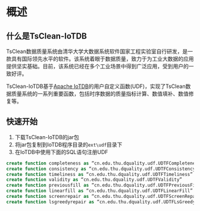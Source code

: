 # 概述

## 什么是TsClean-IoTDB
TsClean数据质量系统由清华大学大数据系统软件国家工程实验室自行研发，是一款具有国际领先水平的软件。该系统着眼于数据质量，致力于为工业大数据的应用提供坚实基础。目前，该系统已经在多个工业场景中得到广泛应用，受到用户的一致好评。

TsClean-IoTDB基于[Apache IoTDB](https://github.com/apache/iotdb)的用户自定义函数(UDF)，实现了TsClean数据质量系统的一系列重要函数，包括时序数据的质量指标计算、数值填补、数值修复等。

## 快速开始
1. 下载TsClean-IoTDB的jar包
2. 将jar包复制到IoTDB程序目录的`ext\udf`目录下
3. 在IoTDB中使用下面的SQL语句注册UDF

```sql
create function completeness as “cn.edu.thu.dquality.udf.UDTFCompleteness”
create function consistency as “cn.edu.thu.dquality.udf.UDTFConsistency”
create function timeliness as “cn.edu.thu.dquality.udf.UDTFTimeliness”
create function validity as “cn.edu.thu.dquality.udf.UDTFValidity”
create function previousfill as “cn.edu.thu.dquality.udf.UDTFPreviousFill”
create function linearfill as “cn.edu.thu.dquality.udf.UDTFLinearFill”
create function screenrepair as “cn.edu.thu.dquality.udf.UDTFScreenRepair”
create function lsgreedyrepair as “cn.edu.thu.dquality.udf.UDTFLsGreedyRepair”
```

<!-- ### 项目打包
环境准备：
+ Java >= 1.8 (目前 1.8、11和13已经被验证可用。请确保环境变量路径已正确设置)。
+ Maven >= 3.1 

具体流程：
+ 修改pom.xml文件中如下的项目依赖，使其与目标IoTDB服务器版本一致（IoTDB-0.12.0版本以上支持UDF功能）；  

```xml
<dependency>
    <groupId>org.apache.iotdb</groupId>
    <artifactId>iotdb-server</artifactId>
    <version>0.12.0-SNAPSHOT</version>
    <scope>provided</scope>
</dependency>
<dependency>
    <groupId>org.apache.iotdb</groupId>
    <artifactId>tsfile</artifactId>
    <version>0.12.0-SNAPSHOT</version>
    <scope>provided</scope>
</dependency>
```
+ 在项目根目录下，使用下面的命令进行打包：  

```
mvn clean package -DskipTests
```
+ 执行完成后，包含依赖的jar包位于`target/udf-tsclean-0.1.0-jar-with-dependencies.jar`。 -->
<!-- 
## 函数介绍


### 时序数据数值填补函数
对于时序数据，我们设计了一系列数值填补方法。各方法的UDF如下表：

|    函数名    |  输入序列类型  |                                                                                                                          属性参数                                                                                                                          |       输出序列类型       |                                         功能描述                                         |
| :----------: | :------------: | :--------------------------------------------------------------------------------------------------------------------------------------------------------------------------------------------------------------------------------------------------------: | :----------------------: | :--------------------------------------------------------------------------------------: |
| PREVIOUSFILL | FLOAT / DOUBLE |                                                                `beforeRange`：只有当前一个非`NaN`数据点与当前数据点的时间差不超过该值时才会进行填补，否则仍为`NaN`。在缺省情况下为无穷大。                                                                 | 与输入序列的实际类型一致 |          将输入序列中的`NaN`填补为前一个非`NaN`数据点的值，输出填补后的新序列。          |
|  LINEARFILL  | FLOAT / DOUBLE | `beforeRange`：只有当前一个非`NaN`数据点与当前数据点的时间差不超过该值时才会进行填补，否则仍为`NaN`。在缺省情况下为无穷大。<br> `afterRange`：只有当后一个非`NaN`数据点与当前数据点的时间差不超过该值时才会进行填补，否则仍为`NaN`。在缺省情况下为无穷大。 | 与输入序列的实际类型一致 | 将输入序列中的`NaN`填补为前一个和后一个非`NaN`数据点线性插值的结果，输出填补后的新序列。 |

例如：
```sql
select s2,previousfill(s2,"beforeRange"="1000"),linearfill(s2,"beforeRange"="1000","afterRange"="1000") from root.test.d1 where time <= 2020-01-01 00:00:30
```

结果：
```
+-----------------------------+---------------+---------------------------------------------------+----------------------------------------------------------------------+
|                         Time|root.test.d1.s2|previousfill(root.test.d1.s2, "beforeRange"="1000")|linearfill(root.test.d1.s2, "beforeRange"="1000", "afterRange"="1000")|
+-----------------------------+---------------+---------------------------------------------------+----------------------------------------------------------------------+
|2020-01-01T00:00:00.000+08:00|            NaN|                                                NaN|                                                                   NaN|
|2020-01-01T00:00:01.000+08:00|          120.0|                                              120.0|                                                                 120.0|
|2020-01-01T00:00:02.000+08:00|          120.0|                                              120.0|                                                                 120.0|
|2020-01-01T00:00:04.000+08:00|            NaN|                                                NaN|                                                                   NaN|
|2020-01-01T00:00:05.000+08:00|          130.0|                                              130.0|                                                                 130.0|
|2020-01-01T00:00:06.000+08:00|            NaN|                                              130.0|                                                                 135.0|
|2020-01-01T00:00:07.000+08:00|          140.0|                                              140.0|                                                                 140.0|
+-----------------------------+---------------+---------------------------------------------------+----------------------------------------------------------------------+
Total line number = 7
It costs 0.421s
```
### 时序数据数值修复函数
时序数据中可能存在一些数值异常点，我们设计了一系列数值修复方法对这些异常点进行修复。各方法的UDF如下表：

|     函数名     |          输入序列类型          |                                                                                               属性参数                                                                                                |       输出序列类型       |                                                       功能描述                                                        |
| :------------: | :----------------------------: | :---------------------------------------------------------------------------------------------------------------------------------------------------------------------------------------------------: | :----------------------: | :-------------------------------------------------------------------------------------------------------------------: |
|  SCREENREPAIR  | INT32 / INT64 / FLOAT / DOUBLE | `minSpeed`：当速度小于该值时会被视作数值异常点加以修复。在缺省情况下为中位数减去三倍绝对中位差。<br> `maxSpeed`：当速度大于该值时会被视作数值异常点加以修复。在缺省情况下为中位数加上三倍绝对中位差。 | 与输入序列的实际类型一致 |    采用基于速度阈值的Screen方法对时间序列的数值进行修复，输出修复后的序列（`NaN`在修复之前会先进行线性插值填补）。    |
| LSGREEDYREPAIR | INT32 / INT64 / FLOAT / DOUBLE |                             `center`：对速度变化分布建立的高斯模型的中心。在缺省情况下为0。<br> `sigma`：对速度变化分布建立的高斯模型的标准差。在缺省情况下为绝对中位差。                             | 与输入序列的实际类型一致 | 采用基于速度变化似然的LsGreedy方法对时间序列的数值进行修复，输出修复后的序列（`NaN`在修复之前会先进行线性插值填补）。 |


例如：
```sql
select s1,screenrepair(s1),lsgreedyrepair(s1) from root.test.d1 where time <= 2020-01-01 00:00:30
```

结果：
```
+-----------------------------+---------------+-----------------------------+-------------------------------+
|                         Time|root.test.d1.s1|screenrepair(root.test.d1.s1)|lsgreedyrepair(root.test.d1.s1)|
+-----------------------------+---------------+-----------------------------+-------------------------------+
|2020-01-01T00:00:02.000+08:00|          100.0|                        100.0|                          100.0|
|2020-01-01T00:00:03.000+08:00|          101.0|                        101.0|                          101.0|
|2020-01-01T00:00:04.000+08:00|          102.0|                        102.0|                          102.0|
|2020-01-01T00:00:06.000+08:00|          104.0|                        104.0|                          104.0|
|2020-01-01T00:00:08.000+08:00|          126.0|                        106.0|                          106.0|
|2020-01-01T00:00:10.000+08:00|          108.0|                        108.0|                          108.0|
|2020-01-01T00:00:14.000+08:00|          112.0|                        112.0|                          112.0|
|2020-01-01T00:00:15.000+08:00|          113.0|                        113.0|                          113.0|
|2020-01-01T00:00:16.000+08:00|          114.0|                        114.0|                          114.0|
|2020-01-01T00:00:18.000+08:00|          116.0|                        116.0|                          116.0|
|2020-01-01T00:00:20.000+08:00|          118.0|                        118.0|                          118.0|
|2020-01-01T00:00:22.000+08:00|          120.0|                        120.0|                          120.0|
|2020-01-01T00:00:26.000+08:00|          124.0|                        124.0|                          124.0|
|2020-01-01T00:00:28.000+08:00|          126.0|                        126.0|                          126.0|
|2020-01-01T00:00:30.000+08:00|            NaN|                        128.0|                          128.0|
+-----------------------------+---------------+-----------------------------+-------------------------------+
Total line number = 15
It costs 0.766s
``` -->
<!-- ## 函数实现
### 数据质量指标
对于时序数据的质量，我们制定了如下四个指标来进行衡量，每一个指标都包含了一个或多个异常：


|    完整性    | 一致性 | 时效性 |    有效性    |
| :----------: | :----: | :----: | :----------: |
| 数据丢失异常 | 过密点 | 延迟点 |   取值范围   |
|   空值异常   |        |        | 取值变化范围 |
|  特殊值异常  |        |        |   速度范围   |
|              |        |        | 速度变化范围 |

**完整性**采用如下的公式计算：

Completeness = 1 - (N<sub>null</sub> + N<sub>special</sub> + N<sub>miss</sub>) / (N + N<sub>miss</sub>)


其中，N是时间序列总的数据点数目，N<sub>null</sub>是时间序列中值为空的数据点数目，N<sub>special</sub>是时间序列中值为特殊值的数据点数目，N<sub>miss</sub>是时间序列中丢失的数据点数目。


**一致性**采用如下的公式计算：


Consistency = 1 - N<sub>redundancy</sub> / N

其中，N是时间序列总的数据点数目，N<sub>redundancy</sub>是时间序列中过密的数据点数目。

**时效性**采用如下的公式计算：

Timeliness = 1 - N<sub>late</sub> / N

其中，N是时间序列总的数据点数目，N<sub>late</sub>是时间序列中延迟的数据点数目。


**有效性**采用如下的公式计算：

Validity = 1 - (N<sub>value</sub> + N<sub>variation</sub> + N<sub>speed</sub> + N<sub>speedchange</sub>) / (4 * N)

其中，N是时间序列总的数据点数目，N<sub>value</sub>是违反取值范围约束的数据点数目，N<sub>variation</sub>是违反取值变化约束的数据点数目，N<sub>speed</sub>是违反速度约束的数据点数目，N<sub>speedchange</sub>是违反速度变化约束的数据点数目（同一个数据点可能违反多项约束）。

基于原始数据value和它的时间戳time，可以计算它的变化variation、速度speed以及速度变化speedchange：

variation<sub>i</sub> = value<sub>i+1</sub> - value<sub>i</sub>

speed<sub>i</sub> = (value<sub>i+1</sub> - value<sub>i</sub>) / (time<sub>i+1</sub> - time<sub>i</sub>)

speedchange<sub>i</sub> = speed<sub>i+1</sub> - speed<sub>i</sub>


对序列x，当x<sub>i</sub>与其中位数的偏差超过了三倍绝对中位差（为了达到渐进正态性，乘上比例因子1.4826）时，称作违背约束，即

abs(x<sub>i</sub> - mid(x)) > 3 * mad(x)

### 数据填补方法

如果待填补的数据点的时间戳是t，前一个非`NaN`的数据点是(t<sub>1</sub>,v<sub>1</sub>)，后一个非`NaN`的数据点是(t<sub>2</sub>,v<sub>2</sub>)。那么，采用**Previous**方法进行填补的结果为：

v = v<sub>1</sub>

采用**Linear**方法进行填补的结果为：

v = v<sub>1</sub> + (t - t<sub>1</sub>) * (v<sub>2</sub> - v<sub>1</sub>) / (t<sub>2</sub> - t<sub>1</sub>)

### 数据修复方法

**Screen**方法是一种基于速度阈值的修复方法。它的核心思想是，在修改尽可能少的数据点的前提下，使整个时间序列的速度都不超过阈值。由于考虑全局约束的算法复杂度过大，这里将约束放松到一个滑动窗口内，结合候选范围与中位原则确定合适的修复方案。具体算法参见[SIGMOD'15-Screen](https://dl.acm.org/doi/10.1145/2723372.2723730)。

**LsGreedy**方法是一种基于速度变化似然的修复方法。它的核心思想是，对速度变化分布进行建模，并找到使似然函数最大化的修复方案。一般地，模型可以被视作高斯模型。为了降低运算复杂度，这里采用贪心算法寻找较优的修复方案。减小速度变化与中心的偏移可以增大似然函数。利用大根堆维护序列的速度变化，找到与高斯分布中心偏移最大的，并对其进行调整，使其更加接近中心。当所有的速度变化与中心的偏移都小于3倍标准差时，贪心算法终止。具体算法参见[SIGMOD'16-Sequential](https://dl.acm.org/doi/10.1145/2882903.2915233)。 -->